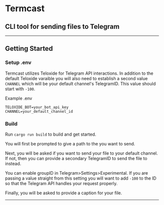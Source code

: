 # Termcast
## CLI tool for sending files to Telegram
---

## Getting Started 
### Setup .env 
Termcast utilizes Teloxide for Telegram API interactions. In addition to the default Teloxide varaible you will also need to establish a second value `CHANNEL` which will be your default channel's TelegramID. This value should start with `-100`. 

Example .env
```
TELOXIDE_BOT=your_bot_api_key
CHANNEL=your_default_channel_id
```

### Build
Run `cargo run build` to build and get started. 

You will first be prompted to give a path to the you want to send. 

Next, you will be asked if you want to send your file to your default channel. If not, then you can provide a secondary TelegramID to send the file to instead. 

You can enable groupID in Telegram>Settings>Experimental. If you are passing a value straight from this setting you will want to add `-100` to the ID so that the Telegram API handles your request properly. 

Finally, you will be asked to provide a caption for your file. 

---